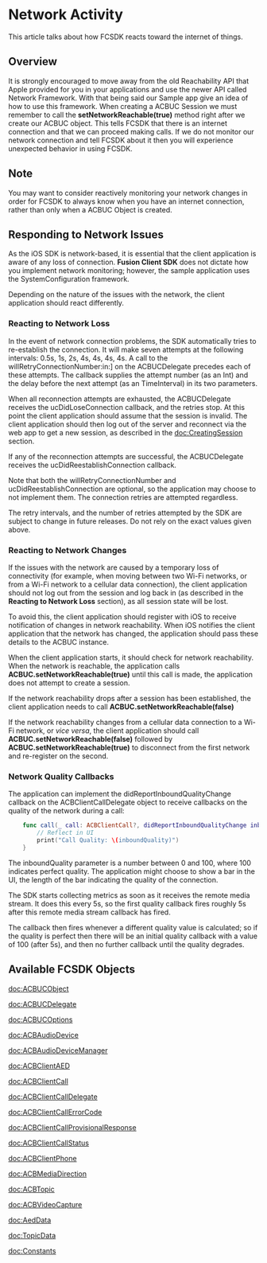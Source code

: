 # Network Activity

This article talks about how FCSDK reacts toward the internet of things.

## Overview

It is strongly encouraged to move away from the old Reachability API that Apple provided for you in your applications and use the newer API called Network Framework. With that being said our Sample app give an idea of how to use this framework.  When creating a ACBUC Session we must remember to call the **setNetworkReachable(true)** method right after we create our ACBUC object. This tells FCSDK that there is an internet connection and that we can proceed making calls. If we do not monitor our network connection and tell FCSDK about it then you will experience unexpected behavior in using FCSDK.

## Note

You may want to consider reactively monitoring your network changes in order for FCSDK to always know when you have an internet connection, rather than only when a ACBUC Object is created.

## Responding to Network Issues

As the iOS SDK is network-based, it is essential that the client application is aware of any loss of connection. **Fusion Client SDK** does not dictate how you implement network monitoring; however, the sample application uses the SystemConfiguration framework.

Depending on the nature of the issues with the network, the client application should react differently.

### Reacting to Network Loss

In the event of network connection problems, the SDK automatically tries to re-establish the connection. It will make seven attempts at the following intervals: 0.5s, 1s, 2s, 4s, 4s, 4s, 4s. A call to the willRetryConnectionNumber:in:\] on the ACBUCDelegate precedes each of these attempts. The callback supplies the attempt number (as an Int) and the delay before the next attempt (as an TimeInterval) in its two parameters.

When all reconnection attempts are exhausted, the ACBUCDelegate receives the ucDidLoseConnection callback, and the retries stop. At this point the client application should assume that the session is invalid. The client application should then log out of the server and reconnect via the web app to get a new session, as described in the <doc:CreatingSession> section.

If any of the reconnection attempts are successful, the ACBUCDelegate receives the ucDidReestablishConnection callback.

Note that both the willRetryConnectionNumber and ucDidReestablishConnection are optional, so the application may choose to not implement them. The connection retries are attempted regardless.

The retry intervals, and the number of retries attempted by the SDK are subject to change in future releases. Do not rely on the exact values given above.

### Reacting to Network Changes

If the issues with the network are caused by a temporary loss of connectivity (for example, when moving between two Wi-Fi networks, or from a Wi-Fi network to a cellular data connection), the client application should not log out from the session and log back in (as described in the **Reacting to Network Loss** section), as all session state will be lost.

To avoid this, the client application should register with iOS to receive notification of changes in network reachability. When iOS notifies the client application that the network has changed, the application should pass these details to the ACBUC instance.

When the client application starts, it should check for network reachability. When the network is reachable, the application calls **ACBUC.setNetworkReachable(true)** until this call is made, the application does not attempt to create a session.

If the network reachability drops after a session has been established, the client application needs to call **ACBUC.setNetworkReachable(false)**

If the network reachability changes from a cellular data connection to a Wi-Fi network, or _vice versa_, the client application should call **ACBUC.setNetworkReachable(false)** followed by **ACBUC.setNetworkReachable(true)** to disconnect from the first network and re-register on the second.

### Network Quality Callbacks

The application can implement the didReportInboundQualityChange callback on the ACBClientCallDelegate object to receive callbacks on the quality of the network during a call:

```swift
    func call(_ call: ACBClientCall?, didReportInboundQualityChange inboundQuality: Int) {
        // Reflect in UI
        print("Call Quality: \(inboundQuality)")
    }
```

The inboundQuality parameter is a number between 0 and 100, where 100 indicates perfect quality. The application might choose to show a bar in the UI, the length of the bar indicating the quality of the connection.

The SDK starts collecting metrics as soon as it receives the remote media stream. It does this every 5s, so the first quality callback fires roughly 5s after this remote media stream callback has fired.

The callback then fires whenever a different quality value is calculated; so if the quality is perfect then there will be an initial quality callback with a value of 100 (after 5s), and then no further callback until the quality degrades.

## Available FCSDK Objects
<doc:ACBUCObject>

<doc:ACBUCDelegate>

<doc:ACBUCOptions>

<doc:ACBAudioDevice>

<doc:ACBAudioDeviceManager>

<doc:ACBClientAED>

<doc:ACBClientCall>

<doc:ACBClientCallDelegate>

<doc:ACBClientCallErrorCode>

<doc:ACBClientCallProvisionalResponse>

<doc:ACBClientCallStatus>

<doc:ACBClientPhone>

<doc:ACBMediaDirection>

<doc:ACBTopic>

<doc:ACBVideoCapture>

<doc:AedData>

<doc:TopicData>

<doc:Constants>
